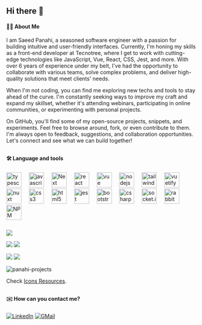 ## Hi there 👋

#### 👩‍💻  About Me 
I am Saeed Panahi, a seasoned software engineer with a passion for building intuitive and user-friendly interfaces. Currently, I'm honing my skills as a front-end developer at Tecnotree, where I get to work with cutting-edge technologies like JavaScript, Vue, React, CSS, Jest, and more. With over 6 years of experience under my belt, I've had the opportunity to collaborate with various teams, solve complex problems, and deliver high-quality solutions that meet clients' needs.

When I'm not coding, you can find me exploring new techs and tools to stay ahead of the curve. I'm constantly seeking ways to improve my craft and expand my skillset, whether it's attending webinars, participating in online communities, or experimenting with personal projects.

On GitHub, you'll find some of my open-source projects, snippets, and experiments. Feel free to browse around, fork, or even contribute to them. I'm always open to feedback, suggestions, and collaboration opportunities. Let's connect and see what we can build together!

###

##

#### 🛠 Language and tools

###

<div align="left">
  <img src="https://cdn.jsdelivr.net/gh/devicons/devicon/icons/javascript/javascript-original.svg" height="40" alt="typescript logo"  />
  <img width="12" />
  <img src="https://cdn.jsdelivr.net/gh/devicons/devicon/icons/typescript/typescript-original.svg" height="40" alt="javascript logo"  />
  <img width="12" />
  <img src="https://cdn.jsdelivr.net/gh/devicons/devicon@latest/icons/nextjs/nextjs-original.svg" height="40" alt="Next logo"  />
  <img width="12" />
  <img src="https://cdn.jsdelivr.net/gh/devicons/devicon/icons/react/react-original.svg" height="40" alt="react logo"  />
  <img width="12" />
  <img src="https://cdn.jsdelivr.net/gh/devicons/devicon/icons/vuejs/vuejs-original.svg" height="40" alt="vue logo"  />
  <img width="12" />
  <img src="https://cdn.jsdelivr.net/gh/devicons/devicon/icons/nodejs/nodejs-original.svg" height="40" alt="nodejs logo"  />
  <img width="12" />
  <img src="https://cdn.jsdelivr.net/gh/devicons/devicon@latest/icons/tailwindcss/tailwindcss-original.svg" height="40" alt="tailwind logo"  />
  <img width="12" />
  <img src="https://cdn.jsdelivr.net/gh/devicons/devicon/icons/vuetify/vuetify-original.svg" height="40" alt="vuetify logo"  />
  <img width="12" />
  <img src="https://cdn.jsdelivr.net/gh/devicons/devicon/icons/nuxtjs/nuxtjs-original.svg" height="40" alt="nuxt logo"  />
  <img width="12" />
  <img src="https://cdn.jsdelivr.net/gh/devicons/devicon/icons/css3/css3-original.svg" height="40" alt="css3 logo"  />
  <img width="12" />
  <img src="https://cdn.jsdelivr.net/gh/devicons/devicon/icons/html5/html5-original.svg" height="40" alt="html5 logo"  />
  <img width="12" />
  <img src="https://cdn.jsdelivr.net/gh/devicons/devicon/icons/jest/jest-plain.svg" height="40" alt="jest logo"  />
  <img width="12" />
  <img src="https://cdn.jsdelivr.net/gh/devicons/devicon/icons/bootstrap/bootstrap-plain-wordmark.svg" height="40" alt="bootstrap logo"  />
  <img width="12" />
  <img src="https://cdn.jsdelivr.net/gh/devicons/devicon/icons/csharp/csharp-original.svg" height="40" alt="csharp logo"  />
  <img width="12" />
  <img src="https://cdn.jsdelivr.net/gh/devicons/devicon@latest/icons/socketio/socketio-original-wordmark.svg" height="40" alt="socket.io logo"  />
  <img width="12" />
  <img src="https://cdn.jsdelivr.net/gh/devicons/devicon@latest/icons/rabbitmq/rabbitmq-original.svg" height="40" alt="rabbitMQ logo"  />
  <img width="12" />
  <img src="https://cdn.jsdelivr.net/gh/devicons/devicon@latest/icons/npm/npm-original-wordmark.svg" height="40" alt="NPM logo"  />
  <img width="12" />
</div>

###

![](http://github-profile-summary-cards.vercel.app/api/cards/profile-details?username=panahi-projects&theme=apprentice)

![](http://github-profile-summary-cards.vercel.app/api/cards/repos-per-language?username=panahi-projects&theme=apprentice)   ![](http://github-profile-summary-cards.vercel.app/api/cards/most-commit-language?username=panahi-projects&theme=apprentice)

![](http://github-profile-summary-cards.vercel.app/api/cards/stats?username=panahi-projects&theme=apprentice)   ![](http://github-profile-summary-cards.vercel.app/api/cards/productive-time?username=panahi-projects&theme=apprentice&utcOffset=8)

<img src="https://komarev.com/ghpvc/?username=panahi-projects" alt="panahi-projects"/>

Check [Icons Resources](https://devicon.dev/).

##

#### ✉️ How can you contact me?

###

[![LinkedIn](https://img.shields.io/badge/linkedin-f0f0f0?&style=for-the-badge&logo=linkedin&logoColor=white&color=0e76a8)](https://www.linkedin.com/in/saeed-panahi-developer92/)
[![GMail](https://img.shields.io/badge/gmail-f0f0f0?&style=for-the-badge&logo=gmail&logoColor=white&color=ea4335)](mailto:panahi.projects@gmail.com) 




